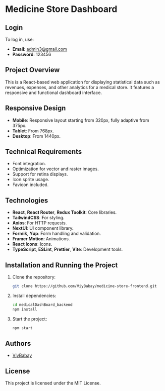 # Medicine Store Dashboard

## Login

To log in, use:

-   **Email**: admin3@gmail.com
-   **Password**: 123456

## Project Overview

This is a React-based web application for displaying statistical data such as
revenues, expenses, and other analytics for a medical store. It features a
responsive and functional dashboard interface.

## Responsive Design

-   **Mobile**: Responsive layout starting from 320px, fully adaptive from
    375px.
-   **Tablet**: From 768px.
-   **Desktop**: From 1440px.

## Technical Requirements

-   Font integration.
-   Optimization for vector and raster images.
-   Support for retina displays.
-   Icon sprite usage.
-   Favicon included.

## Technologies

-   **React**, **React Router**, **Redux Toolkit**: Core libraries.
-   **TailwindCSS**: For styling.
-   **Axios**: For HTTP requests.
-   **NextUI**: UI component library.
-   **Formik**, **Yup**: Form handling and validation.
-   **Framer Motion**: Animations.
-   **React Icons**: Icons.
-   **TypeScript**, **ESLint**, **Prettier**, **Vite**: Development tools.

## Installation and Running the Project

1. Clone the repository:

    ```bash
    git clone https://github.com/ViyBabay/medicine-store-frontend.git
    ```

2. Install dependencies:

    ```bash
    cd medicalDashBoard_backend
    npm install
    ```

3. Start the project:
    ```bash
    npm start
    ```

## Authors

-   [ViyBabay](https://github.com/ViyBabay/medicine-store-frontend)

## License

This project is licensed under the MIT License.
